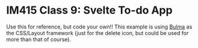 # IM415 Class 9: Svelte To-do App
Use this for reference, but code your own!!
This example is using [Bulma](https://bulma.io/) as the CSS/Layout framework (just for the delete icon, but could be used for more than that of course).
